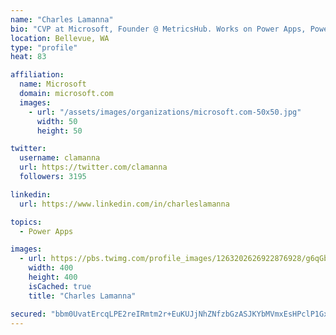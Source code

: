 ```yaml
---
name: "Charles Lamanna"
bio: "CVP at Microsoft, Founder @ MetricsHub. Works on Power Apps, Power Automate, Power Virtual Agent, Common Data Service and Dynamics 365."
location: Bellevue, WA
type: "profile"
heat: 83

affiliation:
  name: Microsoft
  domain: microsoft.com
  images:
    - url: "/assets/images/organizations/microsoft.com-50x50.jpg"
      width: 50
      height: 50

twitter:
  username: clamanna
  url: https://twitter.com/clamanna
  followers: 3195

linkedin:
  url: https://www.linkedin.com/in/charleslamanna

topics:
  - Power Apps

images:
  - url: https://pbs.twimg.com/profile_images/1263202626922876928/g6qGbHZ-_400x400.jpg
    width: 400
    height: 400
    isCached: true
    title: "Charles Lamanna"

secured: "bbm0UvatErcqLPE2reIRmtm2r+EuKUJjNhZNfzbGzASJKYbMVmxEsHPclP1GxU/6K8tUJUOtetnkArYgKHNZm3w9xF58j+SZcxjbSmK31DqvPMmdM6lYss0DAk7hYp27me0YNxpuvFHn1PftNcXbWjMNlsOy9SsZXimdDWjKdZQOfPA/QANDseBpu0mDvoJvOGEsimOOhCEIeHhfSD0bBWlby0TziByl5rsQ1d4VF/OKpKcfvOLTtGZqH7UuKNAb9lEQ6R/YNExN9hApc1wdfhSlyZXkS130qlF+sM3kmvUJPV4PCl1ziyA3LB3JUJfwvHwtBQjKpOkbnCj3cfoVsHMj91Ze7HsU/1LG5I7slub1sAFeKIPFk05TR5ZsNMKuWpzP55s7suO5UrcqVCFue1QWaC53PV4AN5uD09rMTbQ=;WXiOU+LoWeTdXwd2W575PQ=="
---
```


